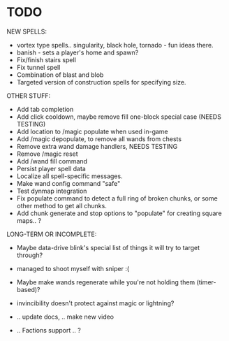 # TODO

NEW SPELLS:

 - vortex type spells.. singularity, black hole, tornado - fun ideas there.
 - banish - sets a player's home and spawn?
 - Fix/finish stairs spell
 - Fix tunnel spell
 - Combination of blast and blob
 - Targeted version of construction spells for specifying size.
 
OTHER STUFF:
 - Add tab completion
 - Add click cooldown, maybe remove fill one-block special case (NEEDS TESTING)
 - Add location to /magic populate when used in-game
 - Add /magic depopulate, to remove all wands from chests
 - Remove extra wand damage handlers, NEEDS TESTING
 - Remove /magic reset
 - Add /wand fill command
 - Persist player spell data
 - Localize all spell-specific messages.
 - Make wand config command "safe"
 - Test dynmap integration
 - Fix populate command to detect a full ring of broken chunks, or some other method to get all chunks.
 - Add chunk generate and stop options to "populate" for creating square maps.. ?

LONG-TERM OR INCOMPLETE:
 
 - Maybe data-drive blink's special list of things it will try to target through?
 - managed to shoot myself with sniper :(
 - Maybe make wands regenerate while you're not holding them (timer-based)?

 - invincibility doesn't protect against magic or lightning?
 - .. update docs, .. make new video
 - .. Factions support .. ?

